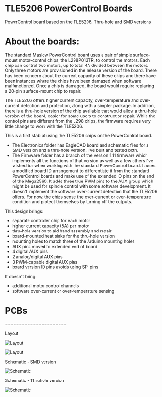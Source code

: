 # TLE5206 PowerControl Boards

PowerControl board based on the TLE5206. Thru-hole and SMD versions

# About the boards:

The standard Maslow PowerControl board uses a pair of simple surface-mount motor-control chips, the L298P013TR, to control the motors. Each chip can control two motors, up to total 4A divided between the motors. Only three motors are provisioned in the release version of the board. There has been concern about the current capacity of these chips and there have been instances where the chips have been damaged when software malfunctioned. Once a chip is damaged, the board would require replacing a 20-pin surface-mount chip to repair.

The TLE5206 offers higher current capacity, over-temperature and over-current detection and protection, along with a simpler package. In addition, there is a thru-hole version of the chip available that would allow a thru-hole version of the board, easier for some users to construct or repair. While the control pins are different from the L298 chips, the firmware requires very little change to work with the TLE5206.

This is a first stab at using the TLE5206 chips on the PowerControl board.
 -  The Electronics folder has EagleCAD board and schematic files for a SMD version and a thru-hole version. I've built and tested both.
 -  The Firmware folder has a branch of the version 1.11 firmware which implements all the functions of that version as well as a few others I've wished for when working with the standard PowerControl board. It uses a modified board ID arrangement to differentiate it from the standard PowerControl boards and make use of the extended IO pins on the end of the Mega2560. It adds three true PWM pins to the AUX group which might be used for spindle control with some software development. It doesn't implement the software over-current detection that the TLE5206 offers. For now, the chips sense the over-current or over-temperature condition and protect themselves by turning off the outputs.

This design brings:
- separate controller chip for each motor
- higher current capacity (5A) per motor
- thru-hole version to aid hand assembly and repair
- board-mounted heat sinks for the thru-hole version
- mounting holes to match three of the Arduino mounting holes
- AUX pins moved to extended end of board
- 4 digital AUX pins
- 2 analog/digital AUX pins
- 3 PWM-capable digital AUX pins
- board version ID pins avoids using SPI pins

It doesn't bring:
- additional motor control channels
- software over-current or over-temperature sensing

# PCBs
======================

Layout

![Layout](https://raw.githubusercontent.com/MaslowCommunityGarden/TLE5206-PowerControl-Boards/PowerDistributionBoardSMDLayout.JPG)

![Layout](https://raw.githubusercontent.com/MaslowCommunityGarden/TLE5206-PowerControl-Boards/PowerDistributionBoardThruholeLayout.JPG)

Schematic - SMD version

![Schematic](https://raw.githubusercontent.com/MaslowCommunityGarden/TLE5206-PowerControl-Boards/PowerDistributionBoardSMDSchematic.JPG)

Schematic - Thruhole version

![Schematic](https://raw.githubusercontent.com/MaslowCommunityGarden/TLE5206-PowerControl-Boards/PowerDistributionBoardThruholeSchematic.JPG)
